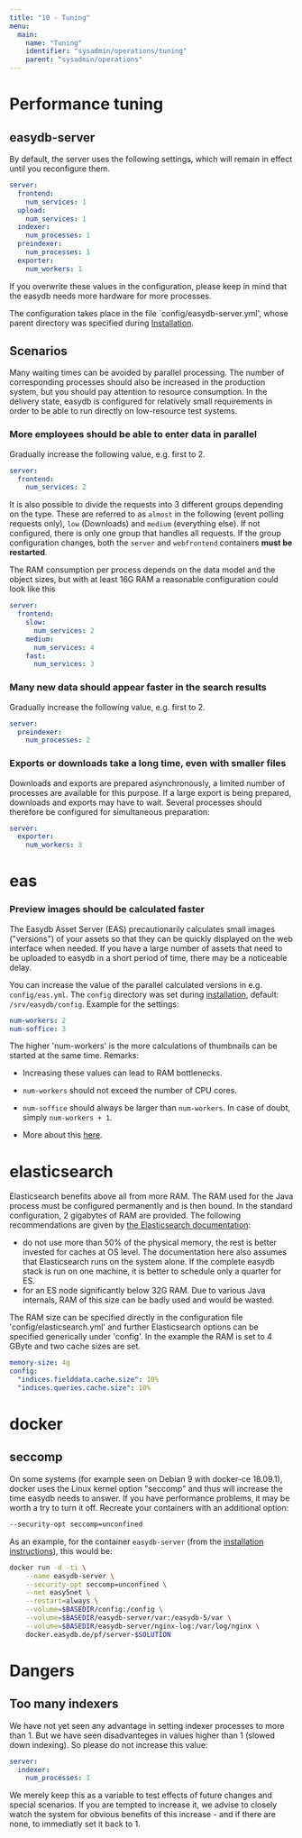 ```yaml
---
title: "10 - Tuning"
menu:
  main:
    name: "Tuning"
    identifier: "sysadmin/operations/tuning"
    parent: "sysadmin/operations"
---
```

# Performance tuning

## easydb-server

By default, the server uses the following settings, which will remain in effect until you reconfigure them.

```yaml
server:
  frontend:
    num_services: 1
  upload:
    num_services: 1
  indexer:
    num_processes: 1
  preindexer:
    num_processes: 1
  exporter:
    num_workers: 1
```

If you overwrite these values in the configuration, please keep in mind that the easydb needs more hardware for more processes.

The configuration takes place in the file `config/easydb-server.yml', whose parent directory was specified during [Installation](/en/sysadmin/installation).

## Scenarios

Many waiting times can be avoided by parallel processing. The number of corresponding processes should also be increased in the production system, but you should pay attention to resource consumption. In the delivery state, easydb is configured for relatively small requirements in order to be able to run directly on low-resource test systems.

### More employees should be able to enter data in parallel

Gradually increase the following value, e.g. first to 2.

```yaml
server:
  frontend:
    num_services: 2
```

It is also possible to divide the requests into 3 different groups depending on the type. These are referred to as `almost` in the following (event polling requests only), `low` (Downloads) and `medium` (everything else). If not configured, there is only one group that handles all requests. If the group configuration changes, both the `server` and `webfrontend` containers **must be restarted**.

The RAM consumption per process depends on the data model and the object sizes, but with at least 16G RAM a reasonable configuration could look like this

```yaml
server:
  frontend:
    slow:
      num_services: 2
    medium:
      num_services: 4
    fast:
      num_services: 3
```

### Many new data should appear faster in the search results

Gradually increase the following value, e.g. first to 2.

```yaml
server:
  preindexer:
    num_processes: 2
```

### Exports or downloads take a long time, even with smaller files

Downloads and exports are prepared asynchronously, a limited number of processes are available for this purpose. If a large export is being prepared, downloads and exports may have to wait. Several processes should therefore be configured for simultaneous preparation:

```yaml
server:
  exporter:
    num_workers: 3
```

# eas

### Preview images should be calculated faster

The Easydb Asset Server (EAS) precautionarily calculates small images ("versions") of your assets so that they can be quickly displayed on the web interface when needed. If you have a large number of assets that need to be uploaded to easydb in a short period of time, there may be a noticeable delay.

You can increase the value of the parallel calculated versions in e.g. `config/eas.yml`. The `config` directory was set during [installation](/en/sysadmin/installation), default: `/srv/easydb/config`. Example for the settings:

```yaml
num-workers: 2
num-soffice: 3
```

The higher 'num-workers' is the more calculations of thumbnails can be started at the same time. Remarks: 

* Increasing these values can lead to RAM bottlenecks.

* `num-workers` should not exceed the number of CPU cores.

* `num-soffice` should always be larger than `num-workers`. In case of doubt, simply `num-workers + 1`.

* More about this [here](/en/sysadmin/eas/conf/#eas-num-workers).

# elasticsearch

Elasticsearch benefits above all from more RAM. The RAM used for the Java process must be configured permanently and is then bound. In the standard configuration, 2 gigabytes of RAM are provided. The following recommendations are given by [the Elasticsearch documentation](https://www.elastic.co/guide/en/elasticsearch/reference/5.6/heap-size.html):

* do not use more than 50% of the physical memory, the rest is better invested for caches at OS level. The documentation here also assumes that Elasticsearch runs on the system alone. If the complete easydb stack is run on one machine, it is better to schedule only a quarter for ES.
* for an ES node significantly below 32G RAM. Due to various Java internals, RAM of this size can be badly used and would be wasted.

The RAM size can be specified directly in the configuration file 'config/elasticsearch.yml' and further Elasticsearch options can be specified generically under 'config'. In the example the RAM is set to 4 GByte and two cache sizes are set.

```yaml
memory-size: 4g
config:
  "indices.fielddata.cache.size": 10%
  "indices.queries.cache.size": 10%
```

# docker

## seccomp

On some systems (for example seen on Debian 9 with docker-ce 18.09.1), docker uses the Linux kernel option "seccomp" and thus will increase the time easydb needs to answer. If you have performance problems, it may be worth a try to turn it off. Recreate your containers with an additional option:

```bash
--security-opt seccomp=unconfined
```

As an example, for the container `easydb-server` (from the [installation instructions](../../installation/#start)), this would be:

```bash
docker run -d -ti \
    --name easydb-server \
    --security-opt seccomp=unconfined \
    --net easy5net \
    --restart=always \
    --volume=$BASEDIR/config:/config \
    --volume=$BASEDIR/easydb-server/var:/easydb-5/var \
    --volume=$BASEDIR/easydb-server/nginx-log:/var/log/nginx \
    docker.easydb.de/pf/server-$SOLUTION
```

# Dangers

## Too many indexers

We have not yet seen any advantage in setting indexer processes to more than 1. But we have seen disadvanteges in values higher than 1 (slowed down indexing). So please do not increase this value:

```yaml
server:
  indexer:
    num_processes: 1
```

We merely keep this as a variable to test effects of future changes and special scenarios. If you are tempted to increase it, we advise to closely watch the system for obvious benefits of this increase - and if there are none, to immediatly set it back to 1.

